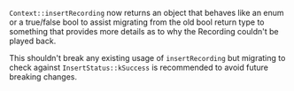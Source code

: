 `Context::insertRecording` now returns an object that behaves like an enum or a true/false bool
to assist migrating from the old bool return type to something that provides more details as
to why the Recording couldn't be played back.

This shouldn't break any existing usage of `insertRecording` but migrating to check against
`InsertStatus::kSuccess` is recommended to avoid future breaking changes.